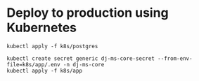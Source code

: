 # Deploy to production using Kubernetes


```shell
kubectl apply -f k8s/postgres
```



```shell
kubectl create secret generic dj-ms-core-secret --from-env-file=k8s/app/.env -n dj-ms-core
kubectl apply -f k8s/app
```
